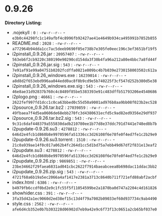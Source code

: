 0.9.26
======

**Directory Listing:**

 - .nojekyll : `0` : `-rw-r--r--` - `e3b0c44298fc1c149afbf4c8996fb92427ae41e4649b934ca495991b7852b855`
 - README.md : `2028` : `-rw-r--r--` - `a772964b94dda1cc7ac5deeb9690f05e738b7e305fe0eec196c3ef3651bf19f5`
 - i2pinstall_0.9.26.jar : `20957407` : `-rw-r--r--` - `563eb6f2cb9220c380190e90290cd154da3f30b4fa96a212a80e4bbc7a8fd44f`
 - i2pinstall_0.9.26.jar.sig : `543` : `-rw-r--r--` - `7e91af91e99a04751b0202fcdffa0821e009bc4b7b039e2730158003502c612a`
 - i2pinstall_0.9.26_windows.exe : `16239014` : `-rw-r--r--` - `a8d8d2f653ebd996aa044edd0ac8f8b9cd9e5b740225f3cf547d252b380d5e38`
 - i2pinstall_0.9.26_windows.exe.sig : `543` : `-rw-r--r--` - `46e8ae31d92837b760c4c8489f85be5383393e91c483dffb51793206e4540686`
 - i2plogo.png : `46661` : `-rw-r--r--` - `2622fef997fd1dcc1c0ca63bbed0c55d50a9001ad976b8aa9bb08f023b2ec528`
 - i2psource_0.9.26.tar.bz2 : `27039859` : `-rw-r--r--` - `49fbaea7f4d5ea0606de68ebb270fc3d4380631ecfd5c9ad82ed9356e29df937`
 - i2psource_0.9.26.tar.bz2.sig : `543` : `-rw-r--r--` - `9c31c6daf448379a555830dadb210780ee1b77d8e37ddc791d7441e748ed8b7b`
 - i2pupdate-0.9.26.su3 : `4278812` : `-rw-r--r--` - `646d2e4fcb1d860b8e9970596fa51336cc3d26108f6e78fe0f4ed7fe1c2b29e9`
 - i2pupdate-0.9.26.su3.torrent : `1510` : `-rw-r--r--` - `21c0a939ae14f0c017a062b4fc264d1cc5d1bd75a7ebb49d67df2f831e13eaf2`
 - i2pupdate.su3 : `4278812` : `-rw-r--r--` - `646d2e4fcb1d860b8e9970596fa51336cc3d26108f6e78fe0f4ed7fe1c2b29e9`
 - i2pupdate_0.9.26.zip : `9869851` : `-rw-r--r--` - `23be34662f29faea6831ad041cbc2622f7914baeabceea8b698dac11ddac3bb2`
 - i2pupdate_0.9.26.zip.sig : `543` : `-rw-r--r--` - `4721f68a6b19a5ec2066a4af1417e2381a3713c8640b711f721efd88abf2acbf`
 - index.html : `6386` : `-rw-r--r--` - `b4979fb6ccdf0bd2e9c1fc55f5f11054599be2a1870ba0d747a2204c4d161826`
 - showhider.css : `391` : `-rw-r--r--` - `3fa35d42a1ec9060d2ed38ef15c13d4f79a7002b09033ef60d937734c9ab4490`
 - style.css : `2562` : `-rw-r--r--` - `afe6d4cb352e0b7b303228d06902d7eb9a42e9c6f73f13c0651a2cb65bf037e0`
